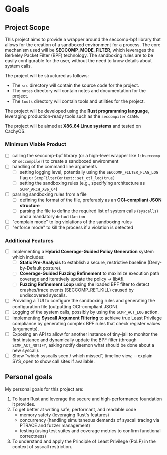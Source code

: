 # Goals

## Project Scope

This project aims to provide a wrapper around the seccomp-bpf library that allows for the creation of a sandboxed environment for a process.
The core mechanism used will be **SECCOMP_MODE_FILTER**, which leverages the Berkeley Packet Filter (BPF) technology.
The sandboxing rules are to be easily configurable for the user, without the need to know details about system calls.

The project will be structured as follows:

- The `src` directory will contain the source code for the project.
- The `notes` directory will contain notes and documentation for the project.
- The `tools` directory will contain tools and utilities for the project.

The project will be developed using the **Rust programming language**, leveraging production-ready tools such as the `seccompiler` crate.

The project will be aimed at **X86_64 Linux systems** and tested on CachyOS.

### Minimum Viable Product

- [ ] calling the seccomp-bpf library (or a high-level wrapper like `libseccomp` or `seccompiler`) to create a sandboxed environment
- [ ] handling of the command line arguments
    - [ ] setting logging level, potentially using the `SECCOMP_FILTER_FLAG_LOG` flag or `ScmpFilterContext::set_ctl_log(true)`
    - [ ] setting the sandboxing rules (e.g., specifying architecture as `SCMP_ARCH_X86_64`)
- [ ] parsing sandboxing rules from a file
    - [ ] defining the format of the file, preferably as an **OCI-compliant JSON structure**
    - [ ] parsing the file to define the required list of system calls (`syscalls`) and a mandatory `defaultAction`
- [ ] "complain mode" to log violations of the sandboxing rules
- [ ] "enforce mode" to kill the process if a violation is detected

### Additional Features

- [ ] Implementing a **Hybrid Coverage-Guided Policy Generation** system which includes:
    - [ ] **Static Pre-Analysis** to establish a secure, restrictive baseline (Deny-by-Default posture).
    - [ ] **Coverage-Guided Fuzzing Refinement** to maximize execution path coverage and iteratively update the policy -> libAfl.
    - [ ] **Fuzzing Refinement Loop** using the loaded BPF filter to detect crashes/trace events (SECCOMP_RET_KILL) caused by undiscovered syscalls.
- [ ] Providing a TUI to configure the sandboxing rules and generating the configuration file (outputting OCI-compliant JSON).
- [ ] Logging of the system calls, possibly by using the `SCMP_ACT_LOG` action.
- [ ] Implementing **Syscall Argument Filtering** to achieve true Least Privilege compliance by generating complex BPF rules that check register values (arguments).
- [ ] Exposing an API to allow for another instance of tiny-jail to monitor the first instance and dynamically update the BPF filter (through `SCMP_ACT_NOTIFY`, asking notify daemon what should be done about a new syscall).
- [ ] Show “which syscalls seen / which missed”, timeline view, --explain SYS_open to show call sites if available.

## Personal goals

My personal goals for this project are:

1. To learn Rust and leverage the secure and high-performance foundation it provides.
2. To get better at writing safe, performant, and readable code
    - memory safety (leveraging Rust's features)
    - concurrency (handling simultaneous demands of syscall tracing via PTRACE and fuzzer management)
    - testing (using test suites and coverage metrics to confirm functional correctness)
3. To understand and apply the Principle of Least Privilege (PoLP) in the context of syscall restriction.
